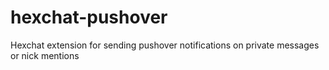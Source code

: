 # hexchat-pushover
Hexchat extension for sending pushover notifications on  private messages or nick mentions
